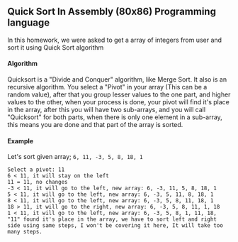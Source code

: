 ## Quick Sort In Assembly (80x86) Programming language

In this homework, we were asked to get a array of integers from user and sort it using Quick Sort algorithm

#### Algorithm

Quicksort is a "Divide and Conquer" algorithm, like Merge Sort.  It also is an recursive algorithm. You select a "Pivot" in your array (This can be a random value), after that you group lesser values to the one part, and higher values to the other, when your process is done, your pivot will find it's place in the array, after this you will have two sub-arrays, and you will call "Quicksort" for both parts, when there is only one element in a sub-array, this means you are done and that part of the array is sorted.

#### Example

Let's sort given array; `6, 11, -3, 5, 8, 18, 1`
```
Select a pivot: 11
6 < 11, it will stay on the left
11 = 11, no changes
-3 < 11, it will go to the left, new array: 6, -3, 11, 5, 8, 18, 1
5 < 11, it will go to the left, new array: 6, -3, 5, 11, 8, 18, 1
8 < 11, it will go to the left, new array: 6, -3, 5, 8, 11, 18, 1
18 > 11, it will go to the right, new array: 6, -3, 5, 8, 11, 1, 18
1 < 11, it will go to the left, new array: 6, -3, 5, 8, 1, 11, 18, "11" found it's place in the array, we have to sort left and right side using same steps, I won't be covering it here, It will take too many steps.
```
